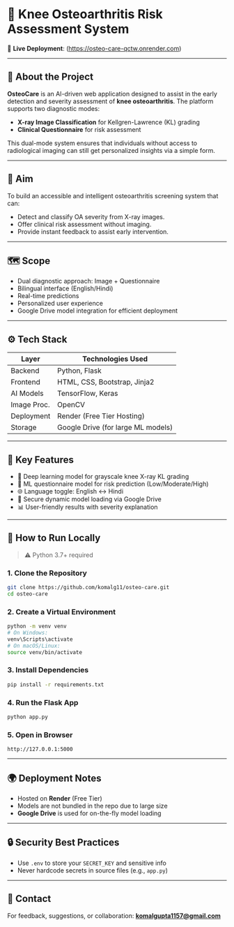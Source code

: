 # 🦴 Knee Osteoarthritis Risk Assessment System

🔗 **Live Deployment**: (https://osteo-care-qctw.onrender.com)

---

## 🌟 About the Project

**OsteoCare** is an AI-driven web application designed to assist in the early detection and severity assessment of **knee osteoarthritis**. The platform supports two diagnostic modes:

* **X-ray Image Classification** for Kellgren-Lawrence (KL) grading
* **Clinical Questionnaire** for risk assessment

This dual-mode system ensures that individuals without access to radiological imaging can still get personalized insights via a simple form.

---

## 🌟 Aim

To build an accessible and intelligent osteoarthritis screening system that can:

* Detect and classify OA severity from X-ray images.
* Offer clinical risk assessment without imaging.
* Provide instant feedback to assist early intervention.

---

## 🗺️ Scope

* Dual diagnostic approach: Image + Questionnaire
* Bilingual interface (English/Hindi)
* Real-time predictions
* Personalized user experience
* Google Drive model integration for efficient deployment

---

## ⚙️ Tech Stack

| Layer       | Technologies Used                  |
| ----------- | ---------------------------------- |
| Backend     | Python, Flask                      |
| Frontend    | HTML, CSS, Bootstrap, Jinja2       |
| AI Models   | TensorFlow, Keras                  |
| Image Proc. | OpenCV                             |
| Deployment  | Render (Free Tier Hosting)         |
| Storage     | Google Drive (for large ML models) |

---

## 🚀 Key Features

* 🔬 Deep learning model for grayscale knee X-ray KL grading
* 🧠 ML questionnaire model for risk prediction (Low/Moderate/High)
* 🌐 Language toggle: English ↔ Hindi
* 🔐 Secure dynamic model loading via Google Drive
* 📊 User-friendly results with severity explanation

---

## 🧪 How to Run Locally

> ⚠️ Python 3.7+ required

### 1. Clone the Repository

```bash
git clone https://github.com/komalg11/osteo-care.git
cd osteo-care
```

### 2. Create a Virtual Environment

```bash
python -m venv venv
# On Windows:
venv\Scripts\activate
# On macOS/Linux:
source venv/bin/activate
```

### 3. Install Dependencies

```bash
pip install -r requirements.txt
```

### 4. Run the Flask App

```bash
python app.py
```

### 5. Open in Browser

```
http://127.0.0.1:5000
```

---

## 🌍 Deployment Notes

* Hosted on **Render** (Free Tier)
* Models are not bundled in the repo due to large size
* **Google Drive** is used for on-the-fly model loading

---

## 🔒 Security Best Practices

* Use `.env` to store your `SECRET_KEY` and sensitive info
* Never hardcode secrets in source files (e.g., `app.py`)

---

## 📩 Contact

For feedback, suggestions, or collaboration:
**[komalgupta1157@gmail.com](mailto:komalgupta1157@gmail.com)**
